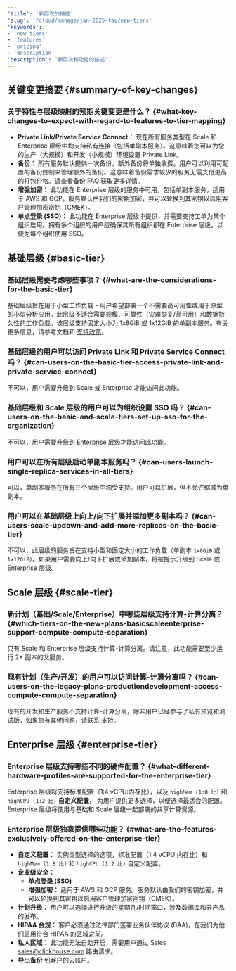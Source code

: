 ```yaml
---
'title': '新层次的描述'
'slug': '/cloud/manage/jan-2025-faq/new-tiers'
'keywords':
- 'new tiers'
- 'features'
- 'pricing'
- 'description'
'description': '新层次和功能的描述'
---
```


## 关键变更摘要 {#summary-of-key-changes}

### 关于特性与层级映射的预期关键变更是什么？ {#what-key-changes-to-expect-with-regard-to-features-to-tier-mapping}

- **Private Link/Private Service Connect：** 现在所有服务类型在 Scale 和 Enterprise 层级中均支持私有连接（包括单副本服务）。这意味着您可以为您的生产（大规模）和开发（小规模）环境设置 Private Link。
- **备份：** 所有服务默认提供一次备份，额外备份将单独收费。用户可以利用可配置的备份控制来管理额外的备份。这意味着备份需求较少的服务无需支付更高的打包价格。请查看备份 FAQ 获取更多详情。
- **增强加密：** 此功能在 Enterprise 层级的服务中可用，包括单副本服务，适用于 AWS 和 GCP。服务默认由我们的密钥加密，并可以轮换到其密钥以启用客户管理加密密钥（CMEK）。
- **单点登录 (SSO)：** 此功能在 Enterprise 层级中提供，并需要支持工单为某个组织启用。拥有多个组织的用户应确保其所有组织都在 Enterprise 层级，以便为每个组织使用 SSO。

## 基础层级 {#basic-tier}

### 基础层级需要考虑哪些事项？ {#what-are-the-considerations-for-the-basic-tier}

基础层级旨在用于小型工作负载 - 用户希望部署一个不需要高可用性或用于原型的小型分析应用。此层级不适合需要规模、可靠性（灾难恢复/高可用）和数据持久性的工作负载。该层级支持固定大小为 1x8GiB 或 1x12GiB 的单副本服务。有关更多信息，请参考文档和 [支持政策](https://clickhouse.com/support/program)。

### 基础层级的用户可以访问 Private Link 和 Private Service Connect 吗？ {#can-users-on-the-basic-tier-access-private-link-and-private-service-connect}

不可以，用户需要升级到 Scale 或 Enterprise 才能访问此功能。

### 基础层级和 Scale 层级的用户可以为组织设置 SSO 吗？ {#can-users-on-the-basic-and-scale-tiers-set-up-sso-for-the-organization}

不可以，用户需要升级到 Enterprise 层级才能访问此功能。

### 用户可以在所有层级启动单副本服务吗？ {#can-users-launch-single-replica-services-in-all-tiers}

可以，单副本服务在所有三个层级中均受支持。用户可以扩展，但不允许缩减为单副本。

### 用户可以在基础层级上向上/向下扩展并添加更多副本吗？ {#can-users-scale-updown-and-add-more-replicas-on-the-basic-tier}

不可以，此层级的服务旨在支持小型和固定大小的工作负载（单副本 `1x8GiB` 或 `1x12GiB`）。如果用户需要向上/向下扩展或添加副本，将被提示升级到 Scale 或 Enterprise 层级。

## Scale 层级 {#scale-tier}

### 新计划（基础/Scale/Enterprise）中哪些层级支持计算-计算分离？ {#which-tiers-on-the-new-plans-basicscaleenterprise-support-compute-compute-separation}

只有 Scale 和 Enterprise 层级支持计算-计算分离。请注意，此功能需要至少运行 2+ 副本的父服务。

### 现有计划（生产/开发）的用户可以访问计算-计算分离吗？ {#can-users-on-the-legacy-plans-productiondevelopment-access-compute-compute-separation}

现有的开发和生产服务不支持计算-计算分离，除非用户已经参与了私有预览和测试版。如果您有其他问题，请联系 [支持](https://clickhouse.com/support/program)。

## Enterprise 层级 {#enterprise-tier}

### Enterprise 层级支持哪些不同的硬件配置？ {#what-different-hardware-profiles-are-supported-for-the-enterprise-tier}

Enterprise 层级将支持标准配置（1:4 vCPU:内存比），以及 `highMem (1:8 比)` 和 `highCPU (1:2 比)` **自定义配置，** 为用户提供更多选择，以便选择最适合的配置。Enterprise 层级将使用与基础和 Scale 层级一起部署的共享计算资源。

### Enterprise 层级独家提供哪些功能？ {#what-are-the-features-exclusively-offered-on-the-enterprise-tier}

- **自定义配置：** 实例类型选择的选项，标准配置（1:4 vCPU:内存比）和 `highMem (1:8 比)` 和 `highCPU (1:2 比)` 自定义配置。
- **企业级安全：**
    - **单点登录 (SSO)**
    - **增强加密：** 适用于 AWS 和 GCP 服务。服务默认由我们的密钥加密，并可以轮换到其密钥以启用客户管理加密密钥（CMEK）。
- **计划升级：** 用户可以选择进行升级的星期几/时间窗口，涉及数据库和云产品的发布。
- **HIPAA 合规：** 客户必须通过法律部门签署业务伙伴协议 (BAA)，在我们为他们启用符合 HIPAA 的区域之前。
- **私人区域：** 此功能无法自助开启，需要用户通过 Sales sales@clickhouse.com 路由请求。
- **导出备份** 到客户的云账户。
